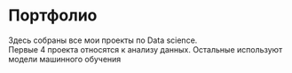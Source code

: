 # Портфолио
Здесь собраны все мои проекты по Data science.  
Первые 4 проекта относятся к анализу данных. Остальные используют модели машинного обучения
